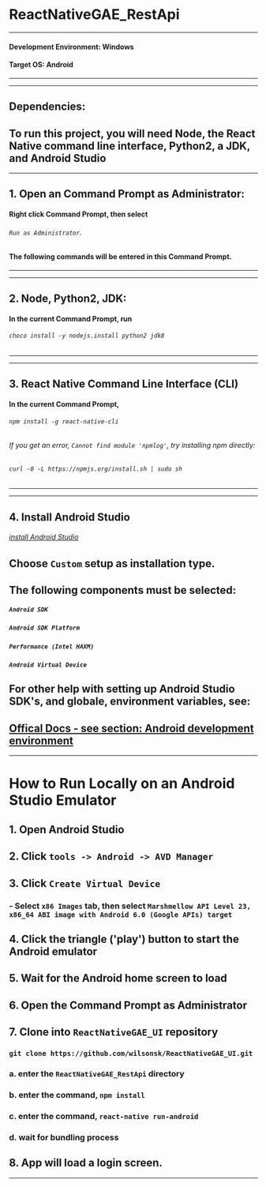 # ReactNativeGAE_RestApi

---
#### Development Environment: Windows
#### Target OS: Android
---

---
## Dependencies:
To run this project, you will need Node, the React Native command line interface, Python2, a JDK, and Android Studio
---

---
## 1. Open an Command Prompt as Administrator:
#### Right click Command Prompt, then select 
###### `Run as Administrator`. 
#### The following commands will be entered in this Command Prompt.
---

---
## 2. Node, Python2, JDK:
#### In the current Command Prompt, run 
###### `choco install -y nodejs.install python2 jdk8`
---

---
## 3. React Native Command Line Interface (CLI)
#### In the current Command Prompt, 
###### `npm install -g react-native-cli`
###### If you get an error, `Cannot find module 'npmlog'`, try installing npm directly: 
###### `curl -0 -L https://npmjs.org/install.sh | sudo sh`
---

---
## 4. Install Android Studio
###### [install Android Studio](https://developer.android.com/studio/index.html)
## Choose `Custom` setup as installation type. 
## The following components must be selected:
##### `Android SDK`
##### `Android SDK Platform`
##### `Performance (Intel HAXM)`
##### `Android Virtual Device`

## For other help with setting up Android Studio SDK's, and globale, environment variables, see:
[Offical Docs - see section: Android development environment](https://facebook.github.io/react-native/docs/getting-started.html)
---

---
# How to Run Locally on an Android Studio Emulator
## 1. Open Android Studio
## 2. Click `tools -> Android -> AVD Manager`
## 3. Click `Create Virtual Device`
### - Select `x86 Images` tab, then select `Marshmellow API Level 23, x86_64 ABI image with Android 6.0 (Google APIs) target`
## 4. Click the triangle ('play') button to start the Android emulator
## 5. Wait for the Android home screen to load
## 6. Open the Command Prompt as Administrator
## 7. Clone into `ReactNativeGAE_UI` repository
### `git clone https://github.com/wilsonsk/ReactNativeGAE_UI.git`
### 	a. enter the `ReactNativeGAE_RestApi` directory
### 	b. enter the command, `npm install`
### 	c. enter the command, `react-native run-android`
### 	d. wait for bundling process
## 8. App will load a login screen.
---
